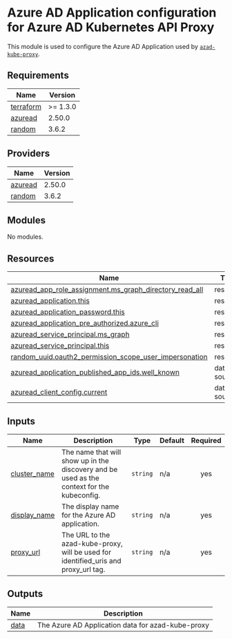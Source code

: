 # Azure AD Application configuration for Azure AD Kubernetes API Proxy

This module is used to configure the Azure AD Application used by [`azad-kube-proxy`](https://github.com/XenitAB/azad-kube-proxy).

## Requirements

| Name | Version |
|------|---------|
| <a name="requirement_terraform"></a> [terraform](#requirement\_terraform) | >= 1.3.0 |
| <a name="requirement_azuread"></a> [azuread](#requirement\_azuread) | 2.50.0 |
| <a name="requirement_random"></a> [random](#requirement\_random) | 3.6.2 |

## Providers

| Name | Version |
|------|---------|
| <a name="provider_azuread"></a> [azuread](#provider\_azuread) | 2.50.0 |
| <a name="provider_random"></a> [random](#provider\_random) | 3.6.2 |

## Modules

No modules.

## Resources

| Name | Type |
|------|------|
| [azuread_app_role_assignment.ms_graph_directory_read_all](https://registry.terraform.io/providers/hashicorp/azuread/2.50.0/docs/resources/app_role_assignment) | resource |
| [azuread_application.this](https://registry.terraform.io/providers/hashicorp/azuread/2.50.0/docs/resources/application) | resource |
| [azuread_application_password.this](https://registry.terraform.io/providers/hashicorp/azuread/2.50.0/docs/resources/application_password) | resource |
| [azuread_application_pre_authorized.azure_cli](https://registry.terraform.io/providers/hashicorp/azuread/2.50.0/docs/resources/application_pre_authorized) | resource |
| [azuread_service_principal.ms_graph](https://registry.terraform.io/providers/hashicorp/azuread/2.50.0/docs/resources/service_principal) | resource |
| [azuread_service_principal.this](https://registry.terraform.io/providers/hashicorp/azuread/2.50.0/docs/resources/service_principal) | resource |
| [random_uuid.oauth2_permission_scope_user_impersonation](https://registry.terraform.io/providers/hashicorp/random/3.6.2/docs/resources/uuid) | resource |
| [azuread_application_published_app_ids.well_known](https://registry.terraform.io/providers/hashicorp/azuread/2.50.0/docs/data-sources/application_published_app_ids) | data source |
| [azuread_client_config.current](https://registry.terraform.io/providers/hashicorp/azuread/2.50.0/docs/data-sources/client_config) | data source |

## Inputs

| Name | Description | Type | Default | Required |
|------|-------------|------|---------|:--------:|
| <a name="input_cluster_name"></a> [cluster\_name](#input\_cluster\_name) | The name that will show up in the discovery and be used as the context for the kubeconfig. | `string` | n/a | yes |
| <a name="input_display_name"></a> [display\_name](#input\_display\_name) | The display name for the Azure AD application. | `string` | n/a | yes |
| <a name="input_proxy_url"></a> [proxy\_url](#input\_proxy\_url) | The URL to the azad-kube-proxy, will be used for identified\_uris and proxy\_url tag. | `string` | n/a | yes |

## Outputs

| Name | Description |
|------|-------------|
| <a name="output_data"></a> [data](#output\_data) | The Azure AD Application data for azad-kube-proxy |
